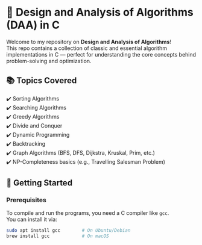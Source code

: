 # 🧠 Design and Analysis of Algorithms (DAA) in C

Welcome to my repository on **Design and Analysis of Algorithms**!  
This repo contains a collection of classic and essential algorithm implementations in C — perfect for understanding the core concepts behind problem-solving and optimization.

## 📚 Topics Covered

✔️ Sorting Algorithms  
✔️ Searching Algorithms  
✔️ Greedy Algorithms  
✔️ Divide and Conquer  
✔️ Dynamic Programming  
✔️ Backtracking  
✔️ Graph Algorithms (BFS, DFS, Dijkstra, Kruskal, Prim, etc.)  
✔️ NP-Completeness basics (e.g., Travelling Salesman Problem)

## 🚀 Getting Started

### Prerequisites
To compile and run the programs, you need a C compiler like `gcc`.  
You can install it via:
```bash
sudo apt install gcc        # On Ubuntu/Debian
brew install gcc            # On macOS
